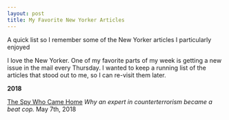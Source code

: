 ```yaml
---
layout: post
title: My Favorite New Yorker Articles
---
```


A quick list so I remember some of the New Yorker articles I particularly enjoyed

I love the New Yorker.  One of my favorite parts of my week is getting a new issue in the mail every Thursday.  I wanted to keep a running list of the articles that stood out to me, so I can re-visit them later.

**2018**

[The Spy Who Came Home](https://www.newyorker.com/magazine/2018/05/07/the-spy-who-came-home)
_Why an expert in counterterrorism became a beat cop._ May 7th, 2018
